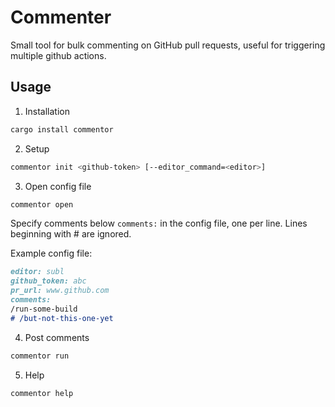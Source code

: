 # Commenter

Small tool for bulk commenting on GitHub pull requests, useful for triggering multiple github actions.

## Usage

1. Installation

```bash
cargo install commentor
```

2. Setup

```bash
commentor init <github-token> [--editor_command=<editor>]
```

3. Open config file

```bash
commentor open
```

Specify comments below `comments:` in the config file, one per line. Lines beginning with # are ignored.

Example config file:
```md
editor: subl
github_token: abc
pr_url: www.github.com
comments:
/run-some-build
# /but-not-this-one-yet
```

4. Post comments

```bash
commentor run
```

5. Help

```bash
commentor help
```
